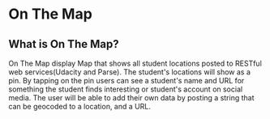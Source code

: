 # On The Map
## What is On The Map?
On The Map display Map that shows all student locations posted to RESTful web services(Udacity and Parse). The student's locations will show as a pin. By tapping on the pin users can see a student's name and URL for something the student finds interesting or student's account on social media. The user will be able to add their own data by posting a string that can be geocoded to a location, and a URL.
